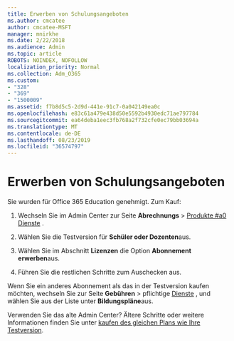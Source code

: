 ```yaml
---
title: Erwerben von Schulungsangeboten
ms.author: cmcatee
author: cmcatee-MSFT
manager: mnirkhe
ms.date: 2/22/2018
ms.audience: Admin
ms.topic: article
ROBOTS: NOINDEX, NOFOLLOW
localization_priority: Normal
ms.collection: Adm_O365
ms.custom:
- "328"
- "369"
- "1500009"
ms.assetid: f7b8d5c5-2d9d-441e-91c7-0a042149ea0c
ms.openlocfilehash: e83c61a479e438d50e5592b4930edc71ae797784
ms.sourcegitcommit: ea64deba1eec3fb768a2f732cfe0ec79bb03694a
ms.translationtype: MT
ms.contentlocale: de-DE
ms.lasthandoff: 08/23/2019
ms.locfileid: "36574797"
---
```

# <a name="how-to-purchase-education-offer"></a>Erwerben von Schulungsangeboten

Sie wurden für Office 365 Education genehmigt. Zum Kauf:
  
1. Wechseln Sie im Admin Center zur Seite **Abrechnungs** \> [Produkte #a0 Dienste](https://go.microsoft.com/fwlink/p/?linkid=842054) .

2. Wählen Sie die Testversion für **Schüler oder Dozenten**aus.

3. Wählen Sie im Abschnitt **Lizenzen** die Option **Abonnement erwerben**aus.

4. Führen Sie die restlichen Schritte zum Auschecken aus.

Wenn Sie ein anderes Abonnement als das in der Testversion kaufen möchten, wechseln Sie zur Seite **Gebühren** \> pflichtige [Dienste](https://go.microsoft.com/fwlink/p/?linkid=868433) , und wählen Sie aus der Liste unter **Bildungspläne**aus.

Verwenden Sie das alte Admin Center? Ältere Schritte oder weitere Informationen finden Sie unter [kaufen des gleichen Plans wie Ihre Testversion](https://docs.microsoft.com/en-us/office365/admin/subscriptions-and-billing/buy-a-subscription-from-your-free-trial#buy-the-same-plan-as-your-trial).